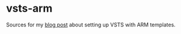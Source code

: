 # vsts-arm
Sources for my [blog post](http://blog.olandese.nl/2016/12/21/setting-up-vsts-with-arm-templates/) about setting up VSTS with ARM templates.
